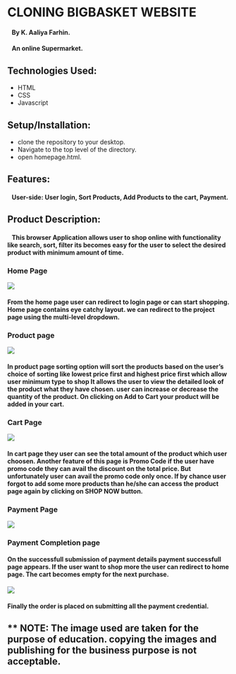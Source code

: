 # CLONING BIGBASKET WEBSITE
#### &nbsp;&nbsp;&nbsp;By K. Aaliya Farhin.
#### &nbsp;&nbsp; An online Supermarket.
## Technologies Used:
* HTML
* CSS
* Javascript
## Setup/Installation:
* clone the repository to your desktop.
* Navigate to the top level of the directory.
* open homepage.html.
## Features:
#### &nbsp;&nbsp; User-side: User login, Sort Products, Add Products to the cart, Payment.
## Product Description:
#### &nbsp;&nbsp; This browser Application allows user to shop online with functionality like search, sort, filter its becomes easy for the user to select the desired product with minimum amount of time.
### **Home Page**
![](https://cdn-images-1.medium.com/max/1200/1*Lr7htSCpP9ZThk58MosOQg.png)

#### From the home page user can redirect to login page or can start shopping. Home page contains eye catchy layout. we can redirect to the project page using the multi-level dropdown.

### **Product page** 
![](https://cdn-images-1.medium.com/max/800/1*SrrRkXeIGYUuRR5T-JlSnQ.png)
#### In product page sorting option will sort the products based on the user’s choice of sorting like lowest price first and highest price first which allow user minimum type to shop It allows the user to view the detailed look of the product what they have chosen. user can increase or decrease the quantity of the product. On clicking on Add to Cart your product will be added in your cart.

### **Cart Page**
![](https://cdn-images-1.medium.com/max/800/1*dA9A22JUGSks1aXoxeEVeQ.png)
#### In cart page they user can see the total amount of the product which user choosen. Another feature of this page is **Promo Code** if the user have promo  code they can avail the discount on the total price. But unfortunately user can avail the promo code only once. If by chance user forgot to add some more products than he/she can access the product page again by clicking on SHOP NOW button.
### **Payment Page**
![](https://cdn-images-1.medium.com/max/800/1*3oYnsbK4OyGxQSY_z6RT-g.png)
### **Payment Completion page**
#### On the successfull submission of payment details payment successfull page appears. If the user want to shop more the user can redirect to home page. The cart becomes empty for the next purchase.

![](https://cdn-images-1.medium.com/max/800/1*TNKY8HXz-rjlg4dLSGv2og.png)
#### Finally the order is placed on submitting all the payment credential.
## ** NOTE: The image used are taken for the purpose of education. copying the images and publishing for the business purpose is not acceptable.
